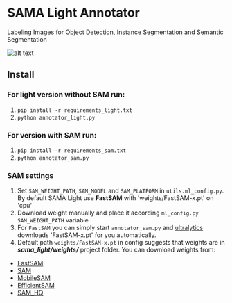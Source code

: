 # SAMA Light Annotator

Labeling Images for Object Detection, Instance Segmentation and Semantic Segmentation

![alt text](assets/demo.gif)

## Install

### For light version without SAM run:

1. `pip install -r requirements_light.txt`
2. `python annotator_light.py`

### For version with SAM run:

1. `pip install -r requirements_sam.txt`
2. `python annotator_sam.py`

### SAM settings

1. Set `SAM_WEIGHT_PATH`, `SAM_MODEL` and `SAM_PLATFORM` in `utils.ml_config.py`. By default SAMA Light use **FastSAM**
   with 'weights/FastSAM-x.pt' on 'cpu'
2. Download weight manually and place it according `ml_config.py SAM_WEIGHT_PATH` variable
3. For `FastSAM` you can simply start `annotator_sam.py`
   and [ultralytics](https://docs.ultralytics.com/models/fast-sam/) downloads 'FastSAM-x.pt' for you automatically. 
3. Default path `weights/FastSAM-x.pt` in config suggests that weights are
   in ***sama_light/weights/*** project folder. You can download weights from:
- [FastSAM](https://docs.ultralytics.com/models/fast-sam/)
- [SAM](https://docs.ultralytics.com/models/fast-sam/)
- [MobileSAM](https://docs.ultralytics.com/models/mobile-sam/)
- [EfficientSAM](https://github.com/yformer/EfficientSAM/tree/main)
- [SAM_HQ](https://github.com/SysCV/sam-hq)




